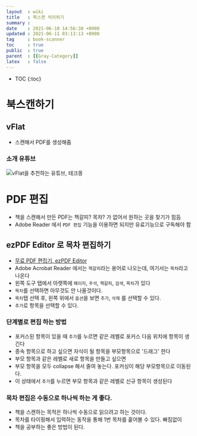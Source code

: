 ```yaml
---
layout  : wiki
title   : 북스캔 처리하기 
summary :  
date    : 2021-06-10 14:56:38 +0900
updated : 2021-06-11 03:13:13 +0900
tag     : book-scanner
toc     : true
public  : true
parent  : [[Gray-Category]] 
latex   : false
---
```

* TOC
{:toc}

# 북스캔하기

## vFlat

* 스캔해서 PDF를 생성해줌

### 소개 유튜브

![vFlat을 추천하는 유튜브, 테크몽](https://youtu.be/NUfQGNMfwis)


# PDF 편집

* 책을 스캔해서 만든 PDF는 책갈피? 목차? 가 없어서 원하는 곳을 찾기가 힘듬
* Adobe Reader 에서 `PDF 편집` 기능을 이용하면 되지만 유료기능으로 구독해야 함

## ezPDF Editor 로 목차 편집하기

* [무료 PDF 편집기, ezPDF Editor](http://www.ezpdf.co.kr/editor3/main.do)
* Adobe Acrobat Reader 에서는 `책갈피`라는 용어로 나오는데, 여기서는 `목차`라고 나온다
* 왼쪽 도구 탭에서 아랫쪽에 `페이지`, `주석`, `책갈피`, `검색`, `목차`가 있다
* `목차`를 선택하면 아무것도 안 나올것이다.
* `목차`탭 선택 후, 왼쪽 위에서 `옵션`을 보면 `추가`, `삭제` 를 선택할 수 있다.
* `추가`로 항목을 선택할 수 있다.
 
### 단계별로 편집 하는 방법

* 포커스된 항목이 있을 때 `추가`를 누르면 같은 레벨로 포커스 다음 위치에 항목이 생긴다
* 종속 항목으로 하고 싶으면 자식이 될 항목을 부모항목으로 '드래그' 한다
* 부모 항목과 같은 레벨로 새로 항목을 만들고 싶으면 
* 부모 항목을 모두 collapse 해서 줄여 놓는다. 포커싱이 해당 부모항목으로 이동된다.
* 이 상태에서 `추가`를 누르면 부모 항목과 같은 레벨로 신규 항목이 생성된다

###  목차 편집은 수동으로 하나씩 하는 게 좋다.

* 책을 스캔하는 목적은 하나씩 수동으로 읽으려고 하는 것이다.
* 목차를 타이핑해서 입력하는 동작을 통해 1번 목차를 훝어볼 수 있다. 빠짐없이
* 책을 공부하는 좋은 방법이 된다.

